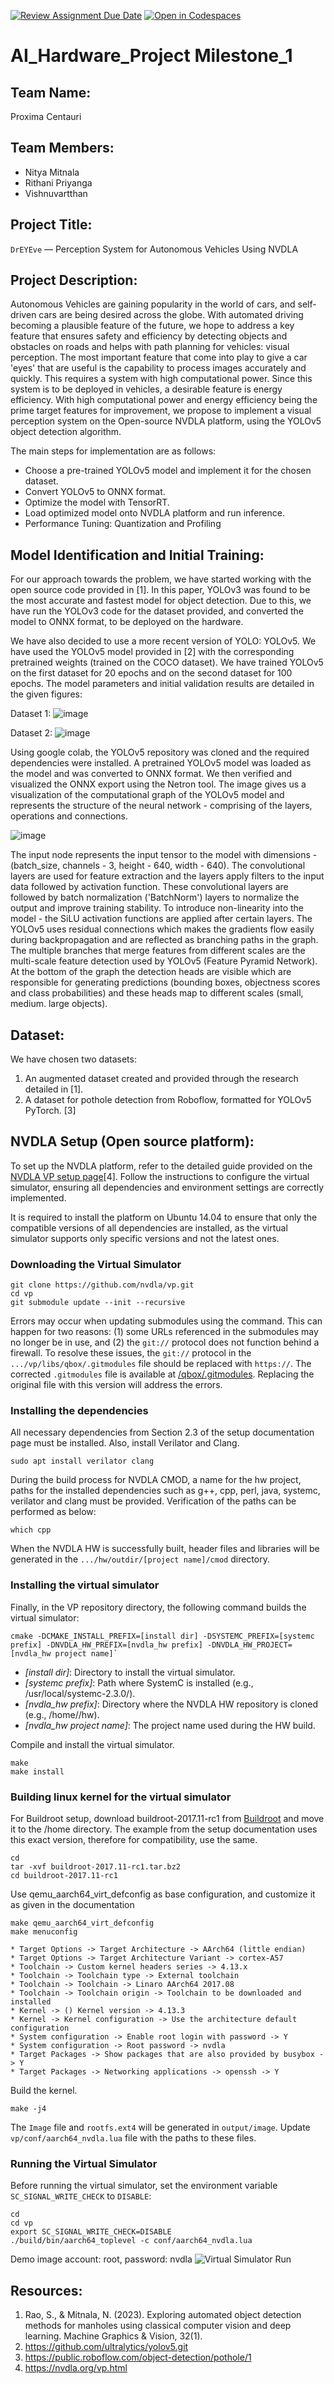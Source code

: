 [![Review Assignment Due Date](https://classroom.github.com/assets/deadline-readme-button-22041afd0340ce965d47ae6ef1cefeee28c7c493a6346c4f15d667ab976d596c.svg)](https://classroom.github.com/a/Buol6fpg)
[![Open in Codespaces](https://classroom.github.com/assets/launch-codespace-2972f46106e565e64193e422d61a12cf1da4916b45550586e14ef0a7c637dd04.svg)](https://classroom.github.com/open-in-codespaces?assignment_repo_id=16858568)
# AI_Hardware_Project Milestone_1

## Team Name:
Proxima Centauri

## Team Members:
- Nitya Mitnala
- Rithani Priyanga
- Vishnuvartthan

## Project Title:
`DrEYEve` — Perception System for Autonomous Vehicles Using NVDLA 

## Project Description:
Autonomous Vehicles are gaining popularity in the world of cars, and self-driven cars are being desired across the globe. With automated driving becoming a plausible feature of the future, we hope to address a key feature that ensures safety and efficiency by detecting objects and obstacles on roads and helps with path planning for vehicles: visual perception. The most important feature that come into play to give a car 'eyes' that are useful is the capability to process images accurately and quickly. This requires a system with high computational power. Since this system is to be deployed in vehicles, a desirable feature is energy efficiency. With high computational power and energy efficiency being the prime target features for improvement, we propose to implement a visual perception system on the Open-source NVDLA platform, using the YOLOv5 object detection algorithm.

The main steps for implementation are as follows:
- Choose a pre-trained YOLOv5 model and implement it for the chosen dataset.
- Convert YOLOv5 to ONNX format.
- Optimize the model with TensorRT.
- Load optimized model onto NVDLA platform and run inference.
- Performance Tuning: Quantization and Profiling


## Model Identification and Initial Training:
For our approach towards the problem, we have started working with the open source code provided in [1]. In this paper, YOLOv3 was found to be the most accurate and fastest model for object detection. Due to this, we have run the YOLOv3 code for the dataset provided, and converted the model to ONNX format, to be deployed on the hardware.

We have also decided to use a more recent version of YOLO: YOLOv5. We have used the YOLOv5 model provided in [2] with the corresponding pretrained weights (trained on the COCO dataset). We have trained YOLOv5 on the first dataset for 20 epochs and on the second dataset for 100 epochs. The model parameters and initial validation results are detailed in the given figures:

Dataset 1:
![image](https://github.com/user-attachments/assets/ae64314c-c512-48da-952e-f7fce90a3c32)

Dataset 2:
![image](https://github.com/user-attachments/assets/356441b2-7ac2-4ec2-91bc-cd18a2e334b1)



Using google colab, the YOLOv5 repository was cloned and the required dependencies were installed. A pretrained YOLOv5 model was loaded as the model and was converted to ONNX format. We then verified and visualized the ONNX export using the Netron tool. The image gives us a visualization of the computational graph of the YOLOv5 model and represents the structure of the neural network - comprising of the layers, operations and connections.

![image](https://github.com/user-attachments/assets/0484ee50-2e84-409f-a7b0-78570d45269a)

The input node represents the input tensor to the model with dimensions - (batch_size, channels - 3, height - 640, width - 640). The convolutional layers are used for feature extraction and the layers apply filters to the input data followed by activation function. These convolutional layers are followed by batch normalization ('BatchNorm') layers to normalize the output and improve training stability. To introduce non-linearity into the model - the SiLU activation functions are applied after certain layers. The YOLOv5 uses residual connections which makes the gradients flow easily during backpropagation and are reflected as branching paths in the graph. The multiple branches that merge features from different scales are the multi-scale feature detection used by YOLOv5 (Feature Pyramid Network). At the bottom of the graph the detection heads are visible which are responsible for generating predictions (bounding boxes, objectness scores and class probabilities) and these heads map to different scales (small, medium. large objects). 

## Dataset:
We have chosen two datasets:
1. An augmented dataset created and provided through the research detailed in [1].
2. A dataset for pothole detection from Roboflow, formatted for YOLOv5 PyTorch. [3]

## NVDLA Setup (Open source platform):
To set up the NVDLA platform, refer to the detailed guide provided on the [NVDLA VP setup page](https://nvdla.org/vp.html#using-the-virtual-simulator)[4]. Follow the instructions to configure the virtual simulator, ensuring all dependencies and environment settings are correctly implemented.

It is required to install the platform on Ubuntu 14.04 to ensure that only the compatible versions of all dependencies are installed, as the virtual simulator supports only specific versions and not the latest ones.

### Downloading the Virtual Simulator
```
git clone https://github.com/nvdla/vp.git
cd vp
git submodule update --init --recursive
```
Errors may occur when updating submodules using the command. This can happen for two reasons: (1) some URLs referenced in the submodules may no longer be in use, and (2) the `git://` protocol does not function behind a firewall. To resolve these issues, the `git://` protocol in the `.../vp/libs/qbox/.gitmodules` file should be replaced with `https://`. The corrected `.gitmodules` file is available at [/qbox/.gitmodules](https://github.com/hplp/ai-hardware-project-proximacentauri/blob/main/qbox/.gitmodules). Replacing the original file with this version will address the errors.

### Installing the dependencies
All necessary dependencies from Section 2.3 of the setup documentation page must be installed. Also, install Verilator and Clang.
```
sudo apt install verilator clang
```
During the build process for NVDLA CMOD, a name for the hw project, paths for the installed dependencies such as g++, cpp, perl, java, systemc, verilator and clang must be provided. Verification of the paths can be performed as below:
```
which cpp
```
When the NVDLA HW is successfully built, header files and libraries will be generated in the `.../hw/outdir/[project name]/cmod` directory.

### Installing the virtual simulator
Finally, in the VP repository directory, the following command builds the virtual simulator:
```
cmake -DCMAKE_INSTALL_PREFIX=[install dir] -DSYSTEMC_PREFIX=[systemc prefix] -DNVDLA_HW_PREFIX=[nvdla_hw prefix] -DNVDLA_HW_PROJECT=[nvdla_hw project name]`
```
- *[install dir]*: Directory to install the virtual simulator.
- *[systemc prefix]*: Path where SystemC is installed (e.g., /usr/local/systemc-2.3.0/).
- *[nvdla_hw prefix]*: Directory where the NVDLA HW repository is cloned (e.g., /home/<username>/hw).
- *[nvdla_hw project name]*: The project name used during the HW build.

Compile and install the virtual simulator.
```
make
make install
```

### Building linux kernel for the virtual simulator
For Buildroot setup, download buildroot-2017.11-rc1 from [Buildroot](https://buildroot.org/downloads/) and move it to the /home directory. The example from the setup documentation uses this exact version, therefore for compatibility, use the same. 
```
cd
tar -xvf buildroot-2017.11-rc1.tar.bz2
cd buildroot-2017.11-rc1
```
Use qemu_aarch64_virt_defconfig as base configuration, and customize it as given in the documentation
```
make qemu_aarch64_virt_defconfig
make menuconfig
```
```
* Target Options -> Target Architecture -> AArch64 (little endian)
* Target Options -> Target Architecture Variant -> cortex-A57
* Toolchain -> Custom kernel headers series -> 4.13.x
* Toolchain -> Toolchain type -> External toolchain
* Toolchain -> Toolchain -> Linaro AArch64 2017.08
* Toolchain -> Toolchain origin -> Toolchain to be downloaded and installed
* Kernel -> () Kernel version -> 4.13.3
* Kernel -> Kernel configuration -> Use the architecture default configuration
* System configuration -> Enable root login with password -> Y
* System configuration -> Root password -> nvdla
* Target Packages -> Show packages that are also provided by busybox -> Y
* Target Packages -> Networking applications -> openssh -> Y
```
Build the kernel.
```
make -j4
```
The `Image` file and `rootfs.ext4` will be generated in `output/image`. Update `vp/conf/aarch64_nvdla.lua` file with the paths to these files.

### Running the Virtual Simulator
Before running the virtual simulator, set the environment variable `SC_SIGNAL_WRITE_CHECK` to `DISABLE`:
```
cd
cd vp
export SC_SIGNAL_WRITE_CHECK=DISABLE
./build/bin/aarch64_toplevel -c conf/aarch64_nvdla.lua
```
Demo image account: root, password: nvdla
![Virtual Simulator Run](https://raw.githubusercontent.com/hplp/ai-hardware-project-proximacentauri/refs/heads/main/assets/vsim_run.png)



## Resources:
1. Rao, S., & Mitnala, N. (2023). Exploring automated object detection methods for manholes using classical computer vision and deep learning. Machine Graphics & Vision, 32(1).
2. https://github.com/ultralytics/yolov5.git
3. https://public.roboflow.com/object-detection/pothole/1
4. https://nvdla.org/vp.html
